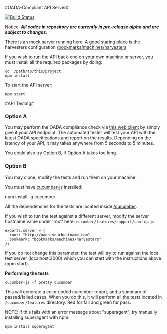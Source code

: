 #OADA-Compliant API Server#

[![Build Status](https://travis-ci.org/ssabpisa/oada-test.svg)](https://travis-ci.org/ssabpisa/oada-test?branch=master)

Notice: ***All codes in repository are currently in pre-release alpha and are subject to changes.***

 There is an mock server running [here](http://oada-test.herokuapp.com). A good staring place is the harvesters configuration [/bookmarks/machines/harvesters](http://oada-test.herokuapp.com/bookmarks/machines/harvesters)

If you wish to run the API back-end on your own machine or server, you must install all the required packages by doing:
    
    cd  /path/to/this/project
    npm install
	
To start the API server:

    npm start

#API Testing#

### Option A

You may perform the OADA compliance check via [this web client](http://oada-test.herokuapp.com/compliance) by simply give it your API endpoint. The automated tester will test your API with the latest OADA specifications and report on the results. Depending on the latency of your API, it may takes anywhere from 5 seconds to 5 minutes.

You could also try Option B, if Option A takes too long.

### Option B

You may clone, modify the tests and run them on your machine.

You must have [cucumber-js](https://github.com/cucumber/cucumber-js) installed:

   npm install -g cucumber

All the dependencies for the tests are located inside [/cucumber](https://github.com/ssabpisa/oada-test/tree/master/cucumber).

If you wish to run the test against a different server, modify the server hostname value under 'root' here: `cucumber/features/support/config.js`
   
    exports.server = {
      root: "http://oada.yourhostname.com",
      bookmark: "bookmarks/machines/harvesters"
    }; 

If you do not change this parameter, the test will try to run against the local test server (localhost:3000) which you can start with the instructions above (npm start).

**Performing the tests**

    cucumber-js -f pretty cucumber

This will generate a color coded cucumber report, and a summary of passed/failed cases.
When you do this, it will perform all the tests located in `/cucumber/features` directory. Red for fail and green for pass.

NOTE: if this fails with an error message about "superagent", try manually installing superagent with npm:

    npm install superagent
